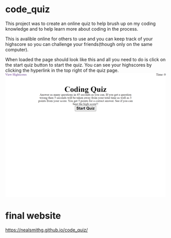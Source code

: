 # code_quiz

This project was to create an online quiz to help brush up on my coding knowledge and to help learn more about coding in the process.

This is avalible online for others to use and you can keep track of your highscore so you can challenge your friends(though only on the same computer).

When loaded the page should look like this and all you need to do is click on the start quiz button to start the quiz. You can see your highscores by clicking the hyperlink in the top right of the quiz page.
![Alt text](https://github.com/nealsmithg/code_quiz/blob/main/assets/images/final-webpage.png?raw=true)

# final website
https://nealsmithg.github.io/code_quiz/
